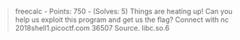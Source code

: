 > freecalc - Points: 750 - (Solves: 5)
> Things are heating up! Can you help us exploit this program and get us the flag? Connect with nc 2018shell1.picoctf.com 36507 Source. libc.so.6


